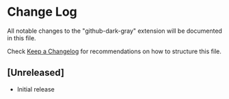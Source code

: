 # Change Log

All notable changes to the "github-dark-gray" extension will be documented in this file.

Check [Keep a Changelog](http://keepachangelog.com/) for recommendations on how to structure this file.

## [Unreleased]

- Initial release
